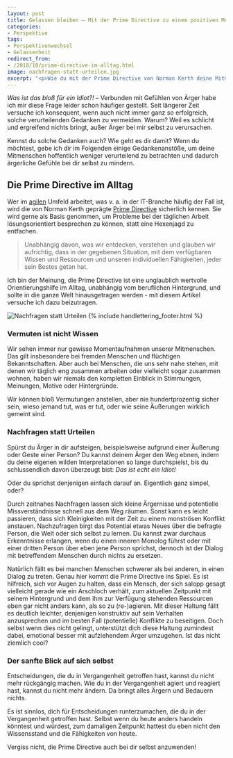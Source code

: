 ```yaml
---
layout: post
title: Gelassen bleiben – Mit der Prime Directive zu einem positiven Menschenbild im Alltag
categories:
- Perspektive
tags:
- Perspektivenwechsel
- Gelassenheit
redirect_from:
- /2018/10/prime-directive-im-alltag.html
image: nachfragen-statt-urteilen.jpg
excerpt: "<p>Wie du mit der Prime Directive von Norman Kerth deine Mitmenschen weniger verurteilend betrachten kannst und wie du selbst davon profitierst, erkläre ich dir hier.</p>"
---
```


*Was ist das bloß für ein Idiot?!* – Verbunden mit Gefühlen von
Ärger habe ich mir diese Frage leider schon häufiger gestellt. Seit
längerer Zeit versuche ich konsequent, wenn auch nicht immer ganz so
erfolgreich, solche verurteilenden Gedanken zu vermeiden. Warum? Weil es
schlicht und ergreifend nichts bringt, außer Ärger bei mir selbst zu
verursachen.

Kennst du solche Gedanken auch? Wie geht es dir damit? Wenn du möchtest,
gebe ich dir im Folgenden einige Gedankenanstöße, um deine Mitmenschen
hoffentlich weniger verurteilend zu betrachten und dadurch ärgerliche
Gefühle bei dir selbst zu mindern.

## Die Prime Directive im Alltag

Wer im [agilen](https://de.wikipedia.org/wiki/Agile_Softwareentwicklung)
Umfeld arbeitet, was v. a. in der IT-Branche häufig der Fall ist, wird
die von Norman Kerth geprägte [Prime Directive](https://retrospectivewiki.org/index.php?title=The_Prime_Directive)
sicherlich kennen. Sie wird gerne als Basis genommen, um Probleme bei
der täglichen Arbeit lösungsorientiert besprechen zu können, statt eine
Hexenjagd zu entfachen.

> Unabhängig davon, was wir entdecken, verstehen und glauben wir
> aufrichtig, dass in der gegebenen Situation, mit dem verfügbaren
> Wissen und Ressourcen und unseren individuellen Fähigkeiten, jeder
> sein Bestes getan hat.

Ich bin der Meinung, die Prime Directive ist eine unglaublich wertvolle
Orientierungshilfe im Alltag, unabhängig vom beruflichen Hintergrund,
und sollte in die ganze Welt hinausgetragen werden - mit diesem Artikel
versuche ich dazu beizutragen.

![Nachfragen statt Urteilen]({{site.baseurl}}/assets/img/posts/nachfragen-statt-urteilen.jpg)
{% include handlettering_footer.html %}

### Vermuten ist nicht Wissen

Wir sehen immer nur gewisse Momentaufnahmen unserer Mitmenschen. Das
gilt insbesondere bei fremden Menschen und flüchtigen Bekanntschaften.
Aber auch bei Menschen, die uns sehr nahe stehen, mit denen wir täglich
eng zusammen arbeiten oder vielleicht sogar zusammen wohnen, haben wir
niemals den kompletten Einblick in Stimmungen, Meinungen, Motive oder
Hintergründe.

Wir können bloß Vermutungen anstellen, aber nie hundertprozentig sicher
sein, wieso jemand tut, was er tut, oder wie seine Äußerungen wirklich
gemeint sind.

### Nachfragen statt Urteilen

Spürst du Ärger in dir aufsteigen, beispielsweise aufgrund einer
Äußerung oder Geste einer Person? Du kannst deinem Ärger den Weg ebnen,
indem du deine eigenen wilden Interpretationen so lange durchspielst,
bis du schlussendlich davon überzeugt bist: *Das ist echt ein Idiot!*

Oder du sprichst denjenigen einfach darauf an. Eigentlich ganz simpel,
oder?

Durch zeitnahes Nachfragen lassen sich kleine Ärgernisse und potentielle
Missverständnisse schnell aus dem Weg räumen. Sonst kann es leicht
passieren, dass sich Kleinigkeiten mit der Zeit zu einem monströsen
Konflikt anstauen. Nachzufragen birgt das Potential etwas Neues über die
befragte Person, die Welt oder sich selbst zu lernen. Du kannst zwar
durchaus Erkenntnisse erlangen, wenn du einen inneren Monolog führst
oder mit einer dritten Person über eben jene Person sprichst, dennoch
ist der Dialog mit betreffendem Menschen durch nichts zu ersetzen.

Natürlich fällt es bei manchen Menschen schwerer als bei anderen, in
einen Dialog zu treten. Genau hier kommt die Prime Directive ins Spiel.
Es ist hilfreich, sich vor Augen zu halten, dass ein Mensch, der sich
salopp gesagt vielleicht gerade wie ein Arschloch verhält, zum aktuellen
Zeitpunkt mit seinem Hintergrund und dem ihm zur Verfügung stehenden
Ressourcen eben gar nicht anders kann, als so zu (re-)agieren. Mit
dieser Haltung fällt es deutlich leichter, denjenigen konstruktiv auf
sein Verhalten anzusprechen und im besten Fall (potentielle) Konflikte
zu beseitigen. Doch selbst wenn dies nicht gelingt, unterstützt dich
diese Haltung zumindest dabei, emotional besser mit aufziehendem Ärger
umzugehen. Ist das nicht ziemlich cool?

### Der sanfte Blick auf sich selbst

Entscheidungen, die du in Vergangenheit getroffen hast, kannst du nicht
mehr rückgängig machen. Wie du in der Vergangenheit agiert und reagiert
hast, kannst du nicht mehr ändern. Da bringt alles Ärgern und Bedauern
nichts.

Es ist sinnlos, dich für Entscheidungen runterzumachen, die du in der
Vergangenheit getroffen hast. Selbst wenn du heute anders handeln
könntest und würdest, zum damaligen Zeitpunkt hattest du eben nicht den
Wissensstand und die Fähigkeiten von heute.

Vergiss nicht, die Prime Directive auch bei dir selbst anzuwenden!
